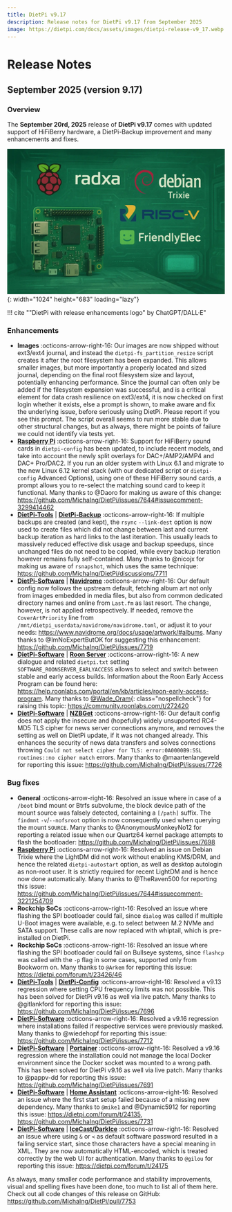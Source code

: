 ```yaml
---
title: DietPi v9.17
description: Release notes for DietPi v9.17 from September 2025
image: https://dietpi.com/docs/assets/images/dietpi-release-v9_17.webp
---
```


# Release Notes

## September 2025 (version 9.17)

### Overview

The **September 20rd, 2025** release of **DietPi v9.17** comes with updated support of HiFiBerry hardware, a DietPi-Backup improvement and many enhancements and fixes.

![An image composition which resembles an SBC at the left side, with the Raspberry Pi logo and Radxa logo above, the RISC-V logo at the right side, a FriendlyELEC logo below the RISC-V logo and the Debian logo with "Trixie" text on the upper centre area, the Debian logo with "Forky" text on the right side of the Trixie logo, embedded into a greenish painted-style futuristic room with display panel and data line elements.](../assets/images/dietpi-release-v9_16.webp "DietPi goes Trixie and prepares Forky"){: width="1024" height="683" loading="lazy"}

!!! cite "\"DietPi with release enhancements logo\" by ChatGPT/DALL·E"

### Enhancements

- **Images** :octicons-arrow-right-16: Our images are now shipped without ext3/ext4 journal, and instead the `dietpi-fs_partition_resize` script creates it after the root filesystem has been expanded. This allows smaller images, but more importantly a properly located and sized journal, depending on the final root filesystem size and layout, potentially enhancing performance. Since the journal can often only be added if the filesystem expansion was successful, and is a critical element for data crash resilience on ext3/ext4, it is now checked on first login whether it exists, else a prompt is shown, to make aware and fix the underlying issue, before seriously using DietPi. Please report if you see this prompt. The script overall seems to run more stable due to other structural changes, but as always, there might be points of failure we could not identify via tests yet.
- [**Raspberry Pi**](../hardware.md#raspberry-pi) :octicons-arrow-right-16: Support for HiFiBerry sound cards in `dietpi-config` has been updated, to include recent models, and take into account the newly split overlays for DAC+/AMP2/AMP4 and DAC+ Pro/DAC2. If you run an older system with Linux 6.1 and migrate to the new Linux 6.12 kernel stack (with our dedicated script or `dietpi-config` Advanced Options), using one of these HiFiBerry sound cards, a prompt allows you to re-select the matching sound card to keep it functional. Many thanks to @Daoro for making us aware of this change: <https://github.com/MichaIng/DietPi/issues/7644#issuecomment-3299414462>
- [**DietPi-Tools**](../dietpi_tools.md) | [**DietPi-Backup**](../dietpi_tools/system_maintenance.md#dietpi-backup-backuprestore) :octicons-arrow-right-16: If multiple backups are created (and kept), the `rsync` `--link-dest` option is now used to create files which did not change between last and current backup iteration as hard links to the last iteration. This usually leads to massively reduced effective disk usage and backup speedups, since unchanged files do not need to be copied, while every backup iteration however remains fully self-contained. Many thanks to @nicojx for making us aware of `rsnapshot`, which uses the same technique: <https://github.com/MichaIng/DietPi/discussions/7711>
- [**DietPi-Software**](../dietpi_tools/software_installation.md#dietpi-software) | [**Navidrome**](../software/media.md#navidrome) :octicons-arrow-right-16: Our default config now follows the upstream default, fetching album art not only from images embedded in media files, but also from common dedicated directory names and online from `Last.fm` as last resort. The change, however, is not applied retrospectively. If needed, remove the `CoverArtPriority` line from `/mnt/dietpi_userdata/navidrome/navidrome.toml`, or adjust it to your needs: <https://www.navidrome.org/docs/usage/artwork/#albums>. Many thanks to @ImNoExpertButOK for suggesting this enhancement: <https://github.com/MichaIng/DietPi/issues/7719>
- [**DietPi-Software**](../dietpi_tools/software_installation.md#dietpi-software) | [**Roon Server**](../software/media.md#roon-server) :octicons-arrow-right-16: A new dialogue and related `dietpi.txt` setting `SOFTWARE_ROONSERVER_EARLYACCESS` allows to select and switch between stable and early access builds. Information about the Roon Early Access Program can be found here: <https://help.roonlabs.com/portal/en/kb/articles/roon-early-access-program>. Many thanks to [@Wade_Oram](https://community.roonlabs.com/u/wade_oram/summary){: class="nospellcheck"} for raising this topic: <https://community.roonlabs.com/t/272420>
- [**DietPi-Software**](../dietpi_tools/software_installation.md#dietpi-software) | [**NZBGet**](../software/bittorrent.md#nzbget) :octicons-arrow-right-16: Our default config does not apply the insecure and (hopefully) widely unsupported RC4-MD5 TLS cipher for news server connections anymore, and removes the setting as well on DietPi update, if it was not changed already. This enhances the security of news data transfers and solves connections throwing `Could not select cipher for TLS: error:0A0000B9:SSL routines::no cipher match` errors. Many thanks to @maartenlangeveld for reporting this issue: <https://github.com/MichaIng/DietPi/issues/7726>

### Bug fixes

- **General** :octicons-arrow-right-16: Resolved an issue where in case of a `/boot` bind mount or Btrfs subvolume, the block device path of the mount source was falsely detected, containing a `[/path]` suffix. The `findmnt` `-v`/`--nofsroot` option is now consequently used when querying the mount `SOURCE`. Many thanks to @AnonymousMonkeyNo12 for reporting a related issue when our Quartz64 kernel package attempts to flash the bootloader: <https://github.com/MichaIng/DietPi/issues/7698>
- [**Raspberry Pi**](../hardware.md#raspberry-pi) :octicons-arrow-right-16: Resolved an issue on Debian Trixie where the LightDM did not work without enabling KMS/DRM, and hence the related `dietpi-autostart` option, as well as desktop autologin as non-root user. It is strictly required for recent LightDM and is hence now done automatically. Many thanks to @TheRaven500 for reporting this issue: <https://github.com/MichaIng/DietPi/issues/7644#issuecomment-3221254709>
- **Rockchip SoCs** :octicons-arrow-right-16: Resolved an issue where flashing the SPI bootloader could fail, since `dialog` was called if multiple U-Boot images were available, e.g. to select between M.2 NVMe and SATA support. These calls are now replaced with whiptail, which is pre-installed on DietPi.
- **Rockchip SoCs** :octicons-arrow-right-16: Resolved an issue where flashing the SPI bootloader could fail on Bullseye systems, since `flashcp` was called with the `-p` flag in some cases, supported only from Bookworm on. Many thanks to `@Arkem` for reporting this issue: <https://dietpi.com/forum/t/23426/46>
- [**DietPi-Tools**](../dietpi_tools.md) | [**DietPi-Config**](../dietpi_tools/system_configuration.md#dietpi-config) :octicons-arrow-right-16: Resolved a v9.13 regression where setting CPU frequency limits was not possible. This has been solved for DietPi v9.16 as well via live patch. Many thanks to @gitlankford for reporting this issue: <https://github.com/MichaIng/DietPi/issues/7696>
- [**DietPi-Software**](../dietpi_tools/software_installation.md#dietpi-software) :octicons-arrow-right-16: Resolved a v9.16 regression where installations failed if respective services were previously masked. Many thanks to @wiedehopf for reporting this issue: <https://github.com/MichaIng/DietPi/issues/7712>
- [**DietPi-Software**](../dietpi_tools/software_installation.md#dietpi-software) | [**Portainer**](../software/system_stats.md#portainer) :octicons-arrow-right-16: Resolved a v9.16 regression where the installation could not manage the local Docker environment since the Docker socket was mounted to a wrong path. This has been solved for DietPi v9.16 as well via live patch. Many thanks to @pappv-dd for reporting this issue: <https://github.com/MichaIng/DietPi/issues/7691>
- [**DietPi-Software**](../dietpi_tools/software_installation.md#dietpi-software) | [**Home Assistant**](../software/home_automation.md#home-assistant) :octicons-arrow-right-16: Resolved an issue where the first start setup failed because of a missing new dependency. Many thanks to `@mike1` and @Dynamic5912 for reporting this issue: <https://dietpi.com/forum/t/24135>, <https://github.com/MichaIng/DietPi/issues/7731>
- [**DietPi-Software**](../dietpi_tools/software_installation.md#dietpi-software) | [**IceCast/DarkIce**](../software/media.md#icecast) :octicons-arrow-right-16: Resolved an issue where using `&` or `<` as default software password resulted in a failing service start, since those characters have a special meaning in XML. They are now automatically HTML-encoded, which is treated correctly by the web UI for authentication. Many thanks to `@gilou` for reporting this issue: <https://dietpi.com/forum/t/24175>

As always, many smaller code performance and stability improvements, visual and spelling fixes have been done, too much to list all of them here. Check out all code changes of this release on GitHub: <https://github.com/MichaIng/DietPi/pull/7753>
